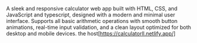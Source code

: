 A sleek and responsive calculator web app built with HTML, CSS, and JavaScript and typescript, designed with a modern and minimal user interface.
Supports all basic arithmetic operations with smooth button animations, real-time input validation, and a clean layout optimized for both desktop and mobile devices.
the host[https://calculatorll.netlify.app/]
